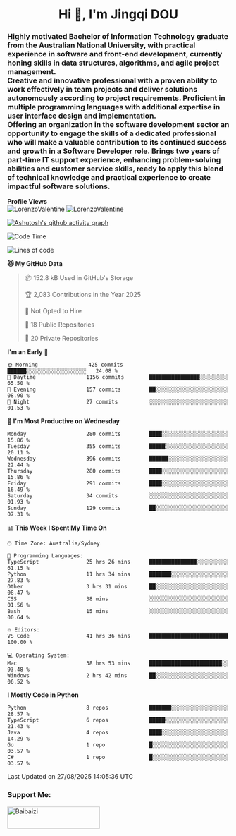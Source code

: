 <h1 align="center">Hi 👋, I'm Jingqi DOU</h1>
<h3 align="left">
Highly motivated Bachelor of Information Technology graduate from the Australian National University, with practical experience in software and front-end development, currently honing skills in data structures, algorithms, and agile project management. <br>
Creative and innovative professional with a proven ability to work effectively in team projects and deliver solutions autonomously according to project requirements. Proficient in multiple programming languages with additional expertise in user interface design and implementation. <br>
Offering an organization in the software development sector an opportunity to engage the skills of a dedicated professional who will make a valuable contribution to its continued success and growth in a Software Developer role. Brings two years of part-time IT support experience, enhancing problem-solving abilities and customer service skills, ready to apply this blend of technical knowledge and practical experience to create impactful software solutions. 
</h3>

**Profile Views**<br>
<img src="https://count.getloli.com/@LorenzoValentine?name=LorenzoValentine&theme=asoul&padding=7&offset=0&align=center&scale=2&pixelated=1&darkmode=auto&prefix=020315" alt="LorenzoValentine" theme="rule34" />
<img src="https://count.getloli.com/@LorenzoValentine?name=LorenzoValentine&theme=food&padding=7&offset=0&align=center&scale=2&pixelated=1&darkmode=auto&prefix=020315" alt="LorenzoValentine" theme="rule34" />

[![Ashutosh's github activity graph](https://github-readme-activity-graph.vercel.app/graph?username=LorenzoValentine&theme=rogue)](https://github.com/ashutosh00710/github-readme-activity-graph)

<!--START_SECTION:waka-->
![Code Time](http://img.shields.io/badge/Code%20Time-2%2C247%20hrs%2046%20mins-blue)

![Lines of code](https://img.shields.io/badge/From%20Hello%20World%20I%27ve%20Written-380.4%20thousand%20lines%20of%20code-blue)

**🐱 My GitHub Data** 

> 📦 152.8 kB Used in GitHub's Storage 
 > 
> 🏆 2,083 Contributions in the Year 2025
 > 
> 🚫 Not Opted to Hire
 > 
> 📜 18 Public Repositories 
 > 
> 🔑 20 Private Repositories 
 > 
**I'm an Early 🐤** 

```text
🌞 Morning                425 commits         ██████░░░░░░░░░░░░░░░░░░░   24.08 % 
🌆 Daytime                1156 commits        ████████████████░░░░░░░░░   65.50 % 
🌃 Evening                157 commits         ██░░░░░░░░░░░░░░░░░░░░░░░   08.90 % 
🌙 Night                  27 commits          ░░░░░░░░░░░░░░░░░░░░░░░░░   01.53 % 
```
📅 **I'm Most Productive on Wednesday** 

```text
Monday                   280 commits         ████░░░░░░░░░░░░░░░░░░░░░   15.86 % 
Tuesday                  355 commits         █████░░░░░░░░░░░░░░░░░░░░   20.11 % 
Wednesday                396 commits         ██████░░░░░░░░░░░░░░░░░░░   22.44 % 
Thursday                 280 commits         ████░░░░░░░░░░░░░░░░░░░░░   15.86 % 
Friday                   291 commits         ████░░░░░░░░░░░░░░░░░░░░░   16.49 % 
Saturday                 34 commits          ░░░░░░░░░░░░░░░░░░░░░░░░░   01.93 % 
Sunday                   129 commits         ██░░░░░░░░░░░░░░░░░░░░░░░   07.31 % 
```


📊 **This Week I Spent My Time On** 

```text
🕑︎ Time Zone: Australia/Sydney

💬 Programming Languages: 
TypeScript               25 hrs 26 mins      ███████████████░░░░░░░░░░   61.15 % 
Python                   11 hrs 34 mins      ███████░░░░░░░░░░░░░░░░░░   27.83 % 
Other                    3 hrs 31 mins       ██░░░░░░░░░░░░░░░░░░░░░░░   08.47 % 
CSS                      38 mins             ░░░░░░░░░░░░░░░░░░░░░░░░░   01.56 % 
Bash                     15 mins             ░░░░░░░░░░░░░░░░░░░░░░░░░   00.64 % 

🔥 Editors: 
VS Code                  41 hrs 36 mins      █████████████████████████   100.00 % 

💻 Operating System: 
Mac                      38 hrs 53 mins      ███████████████████████░░   93.48 % 
Windows                  2 hrs 42 mins       ██░░░░░░░░░░░░░░░░░░░░░░░   06.52 % 
```

**I Mostly Code in Python** 

```text
Python                   8 repos             ███████░░░░░░░░░░░░░░░░░░   28.57 % 
TypeScript               6 repos             █████░░░░░░░░░░░░░░░░░░░░   21.43 % 
Java                     4 repos             ████░░░░░░░░░░░░░░░░░░░░░   14.29 % 
Go                       1 repo              █░░░░░░░░░░░░░░░░░░░░░░░░   03.57 % 
C#                       1 repo              █░░░░░░░░░░░░░░░░░░░░░░░░   03.57 % 
```




 Last Updated on 27/08/2025 14:05:36 UTC
<!--END_SECTION:waka-->

<!-- [![willianrod's wakatime stats](https://github-readme-stats.vercel.app/api/wakatime?username=lorenzoval2050)](https://github.com/anuraghazra/github-readme-stats) -->


<h3 align="left">Support Me:</h3>
<p><a href="https://www.buymeacoffee.com/Baibaizi"> <img align="left" src="https://cdn.buymeacoffee.com/buttons/v2/default-yellow.png" height="50" width="210" alt="Baibaizi" /></a></p><br><br>
